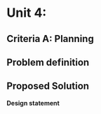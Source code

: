# Unit 4: 

## Criteria A: Planning

## Problem definition

## Proposed Solution

**Design statement**
